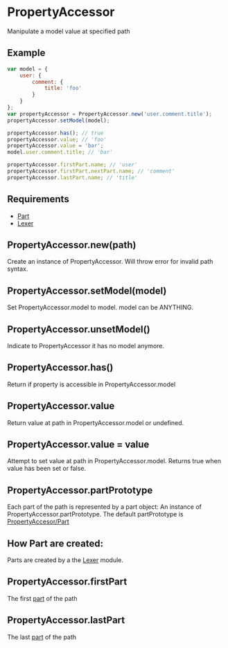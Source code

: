 PropertyAccessor
=============

Manipulate a model value at specified path 

## Example

```javascript
var model = {
	user: {
		comment: {
			title: 'foo'
		}
	}
};
var propertyAccessor = PropertyAccessor.new('user.comment.title');
propertyAccessor.setModel(model);

propertyAccessor.has(); // true
propertyAccessor.value; // 'foo'
propertyAccessor.value = 'bar';
model.user.comment.title; // 'bar'

propertyAccessor.firstPart.name; // 'user'
propertyAccessor.firstPart.nextPart.name; // 'comment'
propertyAccessor.lastPart.name; // 'title'
```

## Requirements

- [Part](Part)
- [Lexer](Lexer)

## PropertyAccessor.new(path)

Create an instance of PropertyAccessor. Will throw error for invalid path syntax.

## PropertyAccessor.setModel(model)

Set PropertyAccessor.model to model. model can be ANYTHING.

## PropertyAccessor.unsetModel()

Indicate to PropertyAccessor it has no model anymore.

## PropertyAccessor.has()

Return if property is accessible in PropertyAccessor.model

## PropertyAccessor.value

Return value at path in PropertyAccessor.model or undefined.

## PropertyAccessor.value = value

Attempt to set value at path in PropertyAccessor.model. Returns true when value has been set or false.

## PropertyAccessor.partPrototype

Each part of the path is represented by a part object: An instance of PropertyAccessor.partPrototype.
The default partPrototype is [PropertyAccesor/Part](Part)

## How Part are created:

Parts are created by a the [Lexer](Lexer) module.

## PropertyAccessor.firstPart

The first [part](Part) of the path

## PropertyAccessor.lastPart

The last [part](Part) of the path
